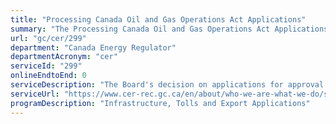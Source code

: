 ```yaml
---
title: "Processing Canada Oil and Gas Operations Act Applications"
summary: "The Processing Canada Oil and Gas Operations Act Applications service from Canada Energy Regulator is not available end-to-end online, according to the GC Service Inventory."
url: "gc/cer/299"
department: "Canada Energy Regulator"
departmentAcronym: "cer"
serviceId: "299"
onlineEndtoEnd: 0
serviceDescription: "The Board's decision on applications for approval of activities on non-Accord federal lands related to exploration and drilling for oil and gas or production, processing and transport of oil and gas."
serviceUrl: "https://www.cer-rec.gc.ca/en/about/who-we-are-what-we-do/service-standards/index.html"
programDescription: "Infrastructure, Tolls and Export Applications"
---
```


